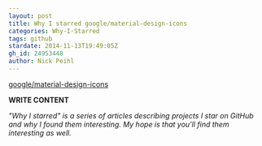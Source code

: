 ```yaml
---
layout: post
title: Why I starred google/material-design-icons
categories: Why-I-Starred
tags: github
stardate: 2014-11-13T19:49:05Z
gh_id: 24953448
author: Nick Peihl
---
```


[google/material-design-icons](star.repo.html_url)

**WRITE CONTENT**

*"Why I starred" is a series of articles describing projects I star on GitHub and why I found them interesting. My hope is that you'll find them interesting as well.*

